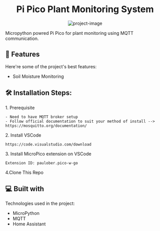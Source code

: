 <h1 align="center" id="title">Pi Pico Plant Monitoring System</h1>

<p align="center"><img src="https://socialify.git.ci/roshanrajadhikari/pi-pico-plant-monitoring-system/image?description=1&amp;font=Inter&amp;forks=1&amp;issues=1&amp;language=1&amp;name=1&amp;owner=1&amp;pattern=Circuit%20Board&amp;pulls=1&amp;stargazers=1&amp;theme=Dark" alt="project-image"></p>

<p id="description">Micropython powred Pi Pico for plant monitoring using MQTT communication.</p>

  
  
<h2>🧐 Features</h2>

Here're some of the project's best features:

*   Soil Moisture Monitoring

<h2>🛠️ Installation Steps:</h2>

<p>1. Prerequisite</p>

```
- Need to have MQTT broker setup
- Follow official documentation to suit your method of install --> https://mosquitto.org/documentation/
```

<p>2. Install VSCode</p>

```
https://code.visualstudio.com/download
```

<p>3. Install MicroPico extension on VSCode</p>

```
Extension ID: paulober.pico-w-go
```

<p>4.Clone This Repo</p>


  
<h2>💻 Built with</h2>

Technologies used in the project:

*   MicroPython
*   MQTT
*   Home Assistant
